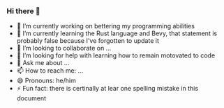 ### Hi there 👋

- 🔭 I’m currently working on bettering my programming abilities
- 🌱 I’m currently learning the Rust language and Bevy, that statement is probably false because I've forgotten to update it
- 👯 I’m looking to collaborate on ...
- 🤔 I’m looking for help with learning how to remain motovated to code
- 💬 Ask me about ...
- 📫 How to reach me: ...
- 😄 Pronouns: he/him
- ⚡ Fun fact: there is certinally at lear one spelling mistake in this document

<!--
**StaleOsmium/StaleOsmium** is a ✨ _special_ ✨ repository because its `README.md` (this file) appears on your GitHub profile.

Here are some ideas to get you started:

- 🔭 I’m currently working on ...
- 🌱 I’m currently learning ...
- 👯 I’m looking to collaborate on ...
- 🤔 I’m looking for help with ...
- 💬 Ask me about ...
- 📫 How to reach me: ...
- 😄 Pronouns: ...
- ⚡ Fun fact: ...
-->
